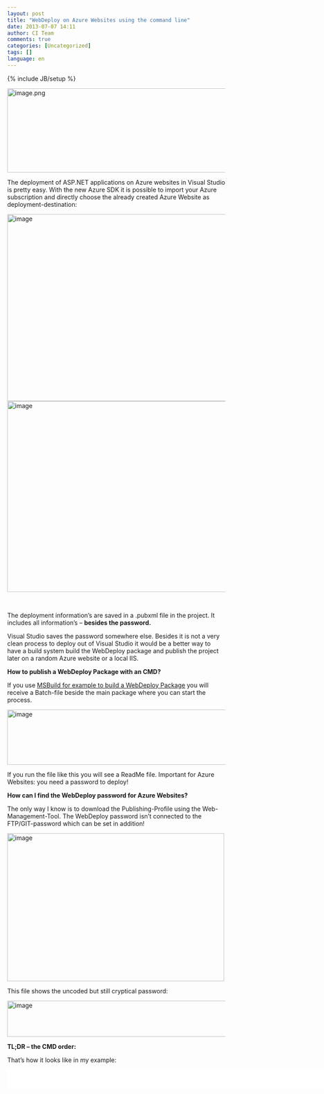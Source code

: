 ```yaml
---
layout: post
title: "WebDeploy on Azure Websites using the command line"
date: 2013-07-07 14:11
author: CI Team
comments: true
categories: [Uncategorized]
tags: []
language: en
---
```

{% include JB/setup %}
&nbsp;

<img style="background-image: none; padding-top: 0px; padding-left: 0px; padding-right: 0px; border: 0px;" title="image.png" src="{{BASE_PATH}}/assets/wp-images-de/image1867-570x194.png" border="0" alt="image.png" width="570" height="194" />

The deployment of ASP.NET applications on Azure websites in Visual Studio is pretty easy. With the new Azure SDK it is possible to import your Azure subscription and directly choose the already created Azure Website as deployment-destination:

<img style="background-image: none; padding-top: 0px; padding-left: 0px; padding-right: 0px; border: 0px;" title="image" src="{{BASE_PATH}}/assets/wp-images-de/image_thumb1008.png" border="0" alt="image" width="544" height="431" />

<img style="background-image: none; padding-top: 0px; padding-left: 0px; padding-right: 0px; border: 0px;" title="image" src="{{BASE_PATH}}/assets/wp-images-de/image_thumb1009.png" border="0" alt="image" width="553" height="440" />

&nbsp;

The deployment information’s are saved in a .pubxml file in the project. It includes all information’s – <strong>besides the password.</strong>

Visual Studio saves the password somewhere else. Besides it is not a very clean process to deploy out of Visual Studio it would be a better way to have a build system build the WebDeploy package and publish the project later on a random Azure website or a local IIS.

<strong> </strong>

<strong>How to publish a WebDeploy Package with an CMD?</strong>

If you use <a href="{{BASE_PATH}}/2010/11/21/howto-msdeploy-msbuild/">MSBuild for example to build a WebDeploy Package</a> you will receive a Batch-file beside the main package where you can start the process.

<img style="background-image: none; padding-top: 0px; padding-left: 0px; padding-right: 0px; border: 0px;" title="image" src="{{BASE_PATH}}/assets/wp-images-de/image_thumb1010.png" border="0" alt="image" width="521" height="127" />

If you run the file like this you will see a ReadMe file. Important for Azure Websites: you need a password to deploy!

<strong> </strong>

<strong>How can I find the WebDeploy password for Azure Websites?</strong>

The only way I know is to download the Publishing-Profile using the Web-Management-Tool. The WebDeploy password isn’t connected to the FTP/GIT-password which can be set in addition!

<img style="background-image: none; padding-top: 0px; padding-left: 0px; padding-right: 0px; border: 0px;" title="image" src="{{BASE_PATH}}/assets/wp-images-de/image_thumb1011.png" border="0" alt="image" width="501" height="341" />

This file shows the uncoded but still cryptical password:

<img style="background-image: none; padding-top: 0px; padding-left: 0px; padding-right: 0px; border: 0px;" title="image" src="{{BASE_PATH}}/assets/wp-images-de/image_thumb1012.png" border="0" alt="image" width="530" height="83" /><strong></strong>

<strong></strong>

<strong>TL;DR – the CMD order:</strong>

That’s how it looks like in my example:
<div id="scid:9D7513F9-C04C-4721-824A-2B34F0212519:d0cd7f23-9689-4869-afa1-72568a0717dd" class="wlWriterEditableSmartContent" style="float: none; margin: 0px; display: inline; padding: 0px;">
<pre style="width: 836px; height: 43px; background-color: white; overflow: auto;">
<div><!--

Code highlighting produced by Actipro CodeHighlighter (freeware)
http://www.CodeHighlighter.com/

--><span style="color: #000000;">WebDeployPackage.deploy.cmd </span><span style="color: #000000;">/</span><span style="color: #000000;">y </span><span style="color: #800000;">"</span><span style="color: #800000;">/m:https://waws-prod-am2-001.publish.azurewebsites.windows.net/MsDeploy.axd?Site=blogpostsample</span><span style="color: #800000;">"</span><span style="color: #000000;"> </span><span style="color: #000000;">-</span><span style="color: #000000;">allowUntrusted </span><span style="color: #000000;">/</span><span style="color: #000000;">u:</span><span style="color: #800000;">"</span><span style="color: #800000;">$blogpostsample</span><span style="color: #800000;">"</span><span style="color: #000000;"> </span><span style="color: #000000;">/</span><span style="color: #000000;">p:</span><span style="color: #800000;">"</span><span style="color: #800000;">AssmJvtBrcWqfjaoHiANseLfyLuyJ1zyMn44L8YGQNKLCA9Rd9CZesxe9ilJ</span><span style="color: #800000;">"</span><span style="color: #000000;"> </span><span style="color: #000000;">/</span><span style="color: #000000;">a:Basic</span></div></pre>
<!-- Code inserted with Steve Dunn's Windows Live Writer Code Formatter Plugin.  http://dunnhq.com -->

</div>
You have to adapt the URL (/m:) (changes depending on the region), the site, the password (/p:) and the user (/u:). The information’s are available in the publishing-profile.

Additional you have to adapt the IIS App Name in the SetParameters.xmls file:
<div id="scid:9D7513F9-C04C-4721-824A-2B34F0212519:d78bb1db-c885-49dd-b8bd-6b00e174e947" class="wlWriterEditableSmartContent" style="float: none; margin: 0px; display: inline; padding: 0px;">
<pre style="width: 848px; height: 54px; background-color: white; overflow: auto;">
<div><!--

Code highlighting produced by Actipro CodeHighlighter (freeware)
http://www.CodeHighlighter.com/

--><span style="color: #000000;">&lt;?</span><span style="color: #000000;">xml version</span><span style="color: #000000;">=</span><span style="color: #800000;">"</span><span style="color: #800000;">1.0</span><span style="color: #800000;">"</span><span style="color: #000000;"> encoding</span><span style="color: #000000;">=</span><span style="color: #800000;">"</span><span style="color: #800000;">utf-8</span><span style="color: #800000;">"</span><span style="color: #000000;">?&gt;&lt;</span><span style="color: #000000;">parameters</span><span style="color: #000000;">&gt;</span><span style="color: #000000;">  </span><span style="color: #000000;">&lt;</span><span style="color: #000000;">setParameter name</span><span style="color: #000000;">=</span><span style="color: #800000;">"</span><span style="color: #800000;">IIS Web Application Name</span><span style="color: #800000;">"</span><span style="color: #000000;"> value</span><span style="color: #000000;">=</span><span style="color: #800000;">"</span><span style="color: #800000;">blogpostsample</span><span style="color: #800000;">"</span><span style="color: #000000;"> </span><span style="color: #000000;">/&gt;&lt;/</span><span style="color: #000000;">parameters</span><span style="color: #000000;">&gt;</span></div></pre>
<!-- Code inserted with Steve Dunn's Windows Live Writer Code Formatter Plugin.  http://dunnhq.com -->

</div>
Now you should be able to deploy directly on the Azure Website with the command line without any other tools.

Source:

I’ve got the solution after reading this <a href="http://blog.greatrexpectations.com/2013/02/02/publish-an-azure-web-site-from-the-command-line/">blogpost</a> – I’ve already asked the question on <a href="http://stackoverflow.com/questions/16433911/deploy-azure-website-via-msbuild-webdeploy-but-with-which-credentials">Stackoverflow</a> myself.

